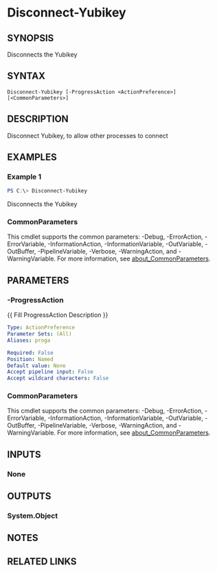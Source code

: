 ﻿---
external help file: VirotYubikey.dll-Help.xml
Module Name: virotYubikey
online version:
schema: 2.0.0
---

# Disconnect-Yubikey

## SYNOPSIS
Disconnects the Yubikey

## SYNTAX

```
Disconnect-Yubikey [-ProgressAction <ActionPreference>] [<CommonParameters>]
```

## DESCRIPTION
Disconnect Yubikey, to allow other processes to connect

## EXAMPLES

### Example 1
```powershell
PS C:\> Disconnect-Yubikey
```

Disconnects the Yubikey

### CommonParameters
This cmdlet supports the common parameters: -Debug, -ErrorAction, -ErrorVariable, -InformationAction, -InformationVariable, -OutVariable, -OutBuffer, -PipelineVariable, -Verbose, -WarningAction, and -WarningVariable. For more information, see [about_CommonParameters](http://go.microsoft.com/fwlink/?LinkID=113216).

## PARAMETERS

### -ProgressAction
{{ Fill ProgressAction Description }}

```yaml
Type: ActionPreference
Parameter Sets: (All)
Aliases: proga

Required: False
Position: Named
Default value: None
Accept pipeline input: False
Accept wildcard characters: False
```

### CommonParameters
This cmdlet supports the common parameters: -Debug, -ErrorAction, -ErrorVariable, -InformationAction, -InformationVariable, -OutVariable, -OutBuffer, -PipelineVariable, -Verbose, -WarningAction, and -WarningVariable. For more information, see [about_CommonParameters](http://go.microsoft.com/fwlink/?LinkID=113216).

## INPUTS

### None

## OUTPUTS

### System.Object
## NOTES

## RELATED LINKS
